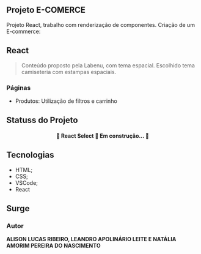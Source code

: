 ## Projeto E-COMERCE

Projeto React, trabalho com renderização de componentes. Criação de um E-commerce:

## React


> Conteúdo proposto pela Labenu, com tema espacial. Escolhido tema camiseteria com estampas espaciais.
### Páginas
- Produtos:
    Utilização de filtros e carrinho

## Statuss do Projeto
<h4 align="center"> 
	🚧  React Select 🚀 Em construção...  🚧
</h4>

## Tecnologias

- HTML;
- CSS;
- VSCode;
- React

## Surge


### Autor

**ALISON LUCAS RIBEIRO, LEANDRO APOLINÁRIO LEITE E NATÁLIA AMORIM PEREIRA DO NASCIMENTO**